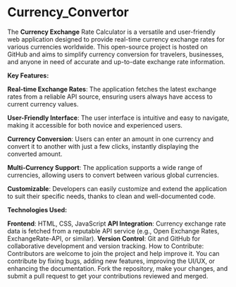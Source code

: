 # Currency_Convertor
The **Currency Exchange** Rate Calculator is a versatile and user-friendly web application designed to provide real-time currency exchange rates for various currencies worldwide. This open-source project is hosted on GitHub and aims to simplify currency conversion for travelers, businesses, and anyone in need of accurate and up-to-date exchange rate information.

**Key Features:**

**Real-time Exchange Rates**: The application fetches the latest exchange rates from a reliable API source, ensuring users always have access to current currency values.

**User-Friendly Interface**: The user interface is intuitive and easy to navigate, making it accessible for both novice and experienced users.

**Currency Conversion**: Users can enter an amount in one currency and convert it to another with just a few clicks, instantly displaying the converted amount.

**Multi-Currency Support**: The application supports a wide range of currencies, allowing users to convert between various global currencies.

**Customizable**: Developers can easily customize and extend the application to suit their specific needs, thanks to clean and well-documented code.

**Technologies Used:**

**Frontend**: HTML, CSS, JavaScript
**API Integration**: Currency exchange rate data is fetched from a reputable API service (e.g., Open Exchange Rates, ExchangeRate-API, or similar).
**Version Control**: Git and GitHub for collaborative development and version tracking.
How to Contribute:
Contributors are welcome to join the project and help improve it. You can contribute by fixing bugs, adding new features, improving the UI/UX, or enhancing the documentation. Fork the repository, make your changes, and submit a pull request to get your contributions reviewed and merged.

